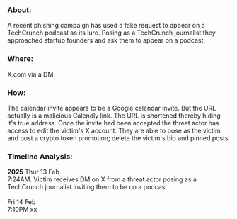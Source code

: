 ### About: 
A recent phishing campaign has used a fake request to appear on a TechCrunch podcast as its lure. Posing as a TechCrunch journalist they approached
startup founders and ask them to appear on a podcast. 

### Where: 
X.com via a DM

### How: 
The calendar invite appears to be a Google calendar invite. But the URL actually is a malicious Calendly link. The URL is shortened thereby hiding 
it's true address. Once the invite had been accepted the threat actor has access to edit the victim's X account. They are able to pose as the victim and 
post a crypto token promotion; delete the victim's bio and pinned posts.

### Timeline Analysis:

**2025**
Thur 13 Feb <br>
7:24AM. Victim receives DM on X from a threat actor posing as a TechCrunch journalist inviting them to be on a podcast. <br>
<br>
Fri 14 Feb <br>
7:10PM
xx 
